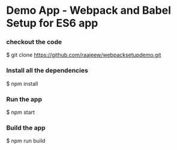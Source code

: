 # Demo App - Webpack and Babel Setup for ES6 app


### checkout the code
$ git clone https://github.com/raajeew/webpacksetupdemo.git

### Install all the dependencies
$ npm install

### Run the app
$ npm start

### Build the app
$ npm run build
